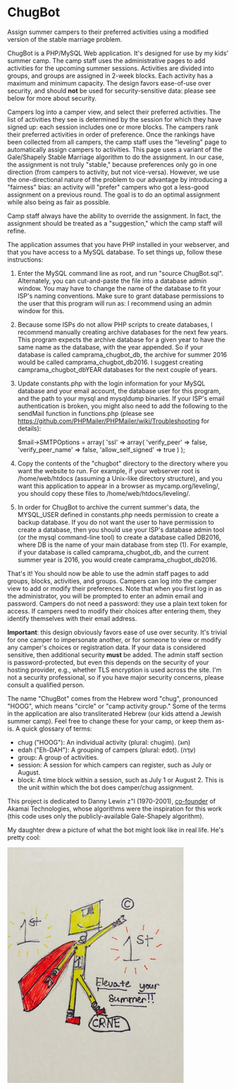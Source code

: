 # ChugBot
Assign summer campers to their preferred activities using a modified version of the stable marriage problem.

ChugBot is a PHP/MySQL Web application.  It's designed for use by my kids' summer camp.  The camp staff uses the administrative pages to add activities for the upcoming summer sessions.  Activities are divided into groups, and groups are assigned in 2-week blocks.  Each activity has a maximum and minimum capacity.  The design favors ease-of-use over security, and should **not** be used for security-sensitive data: please see below for more about security.

Campers log into a camper view, and select their preferred activities.  The list of activities they see is determined by the session for which they have signed up: each session includes one or more blocks.  The campers rank their preferred activities in order of preference.  Once the rankings have been collected from all campers, the camp staff uses the "leveling" page to automatically assign campers to activities.  This page uses a variant of the Gale/Shapely Stable Marriage algorithm to do the assignment.  In our case, the assignment is not truly "stable," because preferences only go in one direction (from campers to activity, but not vice-versa).  However, we use the one-directional nature of the problem to our advantage by introducing a "fairness" bias: an activity will "prefer" campers who got a less-good assignment on a previous round.  The goal is to do an optimal assignment while also being as fair as possible.

Camp staff always have the ability to override the assignment.  In fact, the assignment should be treated as a "suggestion," which the camp staff will refine.

The application assumes that you have PHP installed in your webserver, and that you have access to a MySQL database.  To set things up, follow these instructions:

1. Enter the MySQL command line as root, and run "source ChugBot.sql". Alternately, you can cut-and-paste the file into a database admin window.  You may have to change the name of the database to fit your ISP's naming conventions.  Make sure to grant database permissions to the user that this program will run as: I recommend using an admin window for this.
2. Because some ISPs do not allow PHP scripts to create databases, I recommend manually creating archive databases for the next few years.  This program expects the archive database for a given year to have the same name as the database, with the year appended.  So if your database is called camprama_chugbot_db, the archive for summer 2016 would be called camprama_chugbot_db2016.  I suggest creating camprama_chugbot_dbYEAR databases for the next couple of years.
3. Update constants.php with the login information for your MySQL database and your email account, the database user for this program, and the path to your mysql and mysqldump binaries.  If your ISP's email authentication is broken, you might also need to add the following to the sendMail function in functions.php (please see https://github.com/PHPMailer/PHPMailer/wiki/Troubleshooting for details):

    $mail->SMTPOptions = array(
        'ssl' => array(
            'verify_peer' => false,
            'verify_peer_name' => false,
            'allow_self_signed' => true
        )
    );
    
4. Copy the contents of the "chugbot" directory to the directory where you want the website to run.  For example, if your webserver root is /home/web/htdocs (assuming a Unix-like directory structure), and you want this application to appear in a browser as mycamp.org/leveling/, you should copy these files to /home/web/htdocs/leveling/.
5. In order for ChugBot to archive the current summer's data, the MYSQL_USER defined in constants.php needs permission to create a backup database.  If you do not want the user to have permission to create a database, then you should use your ISP's database admin tool (or the mysql command-line tool) to create a database called DB2016, where DB is the name of your main database from step (1).  For example, if your database is called camprama_chugbot_db, and the current summer year is 2016, you would create camprama_chugbot_db2016.

That's it!  You should now be able to use the admin staff pages to add groups, blocks, activities, and groups.  Campers can log into the camper view to add or modify their preferences.  Note that when you first log in as the administrator, you will be prompted to enter an admin email and password.  Campers do not need a password: they use a plain text token for access.  If campers need to modify their choices after entering them, they identify themselves with their email address.  

**Important**: this design obviously favors ease of use over security.  It's trivial for one camper to impersonate another, or for someone to view or modify any camper's choices or registration data.  If your data is considered sensitive, then additional security **must** be added.  The admin staff section is password-protected, but even this depends on the security of your hosting provider, e.g., whether TLS encryption is used across the site.  I'm not a security professional, so if you have major security concerns, please consult a qualified person.

The name "ChugBot" comes from the Hebrew word "chug", pronounced "HOOG", which means "circle" or "camp activity group." Some of the terms in the application are also transliterated Hebrew (our kids attend a Jewish summer camp).  Feel free to change these for your camp, or keep them as-is.  A quick glossary of terms:

- chug ("HOOG"): An individual activity (plural: chugim). (חוּג)
- edah ("Eh-DAH"): A grouping of campers (plural: edot). (עֵדָה)
- group: A group of activities.
- session: A session for which campers can register, such as July or August.
- block: A time block within a session, such as July 1 or August 2.  This is the unit within which the bot does camper/chug assignment.

This project is dedicated to Danny Lewin z"l (1970-2001), [co-founder](https://www.akamai.com/us/en/about/leadership/executive-team/akamai-remembers-danny-lewin.jsp) of Akamai Technologies, whose algorithms were the inspiration for this work (this code uses only the publicly-available Gale-Shapely algorithm).

My daughter drew a picture of what the bot might look like in real life.  He's pretty cool:

![bot image](chugbot/images/ChugBot.JPG?raw=true)
